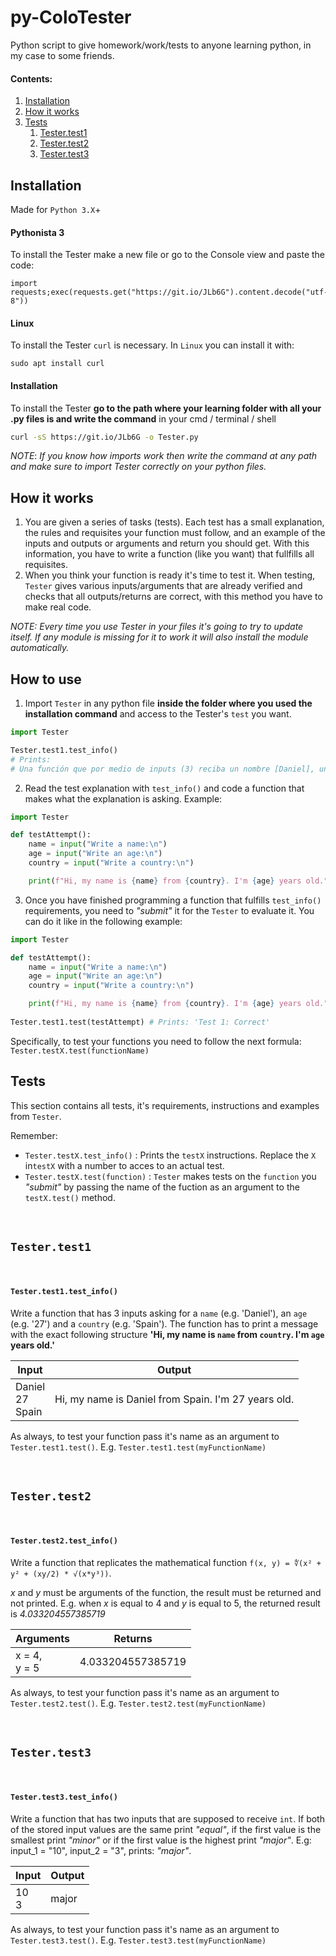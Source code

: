 # py-ColoTester

Python script to give homework/work/tests to anyone learning python, in my case to some friends. 



#### Contents:

1.  [Installation](https://github.com/AOx0/py-ColoTester#installation)
2.  [How it works](https://github.com/AOx0/py-ColoTester#how-it-works)
3.  [Tests](https://github.com/AOx0/py-ColoTester#tests)
     1.  [Tester.test1](https://github.com/AOx0/py-ColoTester#testertest1)
     2.  [Tester.test2](https://github.com/AOx0/py-ColoTester#testertest2)
     3.  [Tester.test3](https://github.com/AOx0/py-ColoTester#testertest3)



## Installation

Made for `Python 3.X`+



#### Pythonista 3

To install the Tester make a new file or go to the Console view and paste the code:

```
import requests;exec(requests.get("https://git.io/JLb6G").content.decode("utf-8"))
```



#### Linux 

To install the Tester `curl` is necessary. In `Linux` you can install it with:

```
sudo apt install curl
```



#### Installation

 To install the Tester **go to the path where your learning folder with all your .py files is and write the command** in your cmd / terminal / shell

```bash
curl -sS https://git.io/JLb6G -o Tester.py
```

*NOTE*: *If you know how imports work then write the command at any path and make sure to import Tester correctly on your python files.*



## How it works

1.  You are given a series of tasks (tests). Each test has a small explanation, the rules and requisites your function must follow, and an example of the inputs and outputs or arguments and return you should get. With this information, you have to write a function (like you want) that fullfills all requisites.
2.  When you think your function is ready it's time to test it. When testing, `Tester` gives various inputs/arguments that are already verified and checks that all outputs/returns are correct, with this method you have to make real code.

*NOTE: Every time you use Tester in your files it's going to try to update itself. If any module is missing for it to work it will also install the module automatically.*



## How to use

1.  Import `Tester` in any python file **inside the folder where you used the installation command** and access to the Tester's `test` you want.

```python
import Tester

Tester.test1.test_info() 
# Prints:
# Una función que por medio de inputs (3) reciba un nombre [Daniel], una edad [27] y un país de origen [España] e imprima el mensaje 'Hola mi nombre es [NOMBRE], tengo [EDAD] años y vengo de [PAIS]' 
```



2.  Read the test explanation with `test_info()` and code a function that makes what the explanation is asking. Example:

```python
import Tester

def testAttempt():
    name = input("Write a name:\n")
    age = input("Write an age:\n")
    country = input("Write a country:\n")

    print(f"Hi, my name is {name} from {country}. I'm {age} years old.")

```



3.  Once you have finished programming a function that fulfills `test_info()` requirements, you need to *"submit"* it for the `Tester` to evaluate it. You can do it like in the following example:

```python
import Tester

def testAttempt():
    name = input("Write a name:\n")
    age = input("Write an age:\n")
    country = input("Write a country:\n")

    print(f"Hi, my name is {name} from {country}. I'm {age} years old.")
 
Tester.test1.test(testAttempt) # Prints: 'Test 1: Correct'

```

Specifically, to test your functions you need to follow the next formula: `Tester.testX.test(functionName)`





## Tests

This section contains all tests, it's requirements, instructions and examples from  `Tester`.

Remember:

-   `Tester.testX.test_info()` : Prints the `testX` instructions. Replace the `X` in`testX`  with a number to acces to an actual test.
-   `Tester.testX.test(function)` : `Tester` makes tests on the `function` you *"submit"* by passing the name of the fuction as an argument to the `testX.test()` method.



 <br />

##  `Tester.test1`

 <br />

#### `Tester.test1.test_info()`

 Write a function that has 3 inputs asking for a `name` (e.g. 'Daniel'), an `age` (e.g. '27') and a `country` (e.g. 'Spain'). The function has to print a message with the exact following structure **'Hi, my name is `name` from `country`. I'm `age` years old.'**



| Input                     | Output                                              |
| ------------------------- | --------------------------------------------------- |
| Daniel<br />27<br />Spain | Hi, my name is Daniel from Spain. I'm 27 years old. |

As always, to test your function pass it's name as an argument to `Tester.test1.test()`. E.g. `Tester.test1.test(myFunctionName)`

 <br />

##  `Tester.test2`

 <br />

#### `Tester.test2.test_info() `

Write a function that replicates the mathematical function `f(x, y) = ∜(x² + y² + (xy/2) * √(x*y³))`. 

*x* and *y* must be arguments of the function, the result must be returned and not printed. E.g. when *x* is equal to 4 and *y*  is equal to 5, the returned result is *4.033204557385719*




| Arguments         | Returns           |
| ----------------- | ----------------- |
| x = 4,<br />y = 5 | 4.033204557385719 |

As always, to test your function pass it's name as an argument to `Tester.test2.test()`. E.g. `Tester.test2.test(myFunctionName)`

 <br />

## `Tester.test3`

 <br />

#### `Tester.test3.test_info() `

Write a function that has two inputs that are supposed to receive `int`. If both of the stored input values are the same print *"equal"*, if the first value is the smallest print *"minor"* or if the first value is the highest print *"major"*. E.g: input_1 = "10", input_2 = "3", prints: *"major"*.




| Input     | Output |
| --------- | ------ |
| 10<br />3 | major  |

As always, to test your function pass it's name as an argument to `Tester.test3.test()`. E.g. `Tester.test3.test(myFunctionName)`



